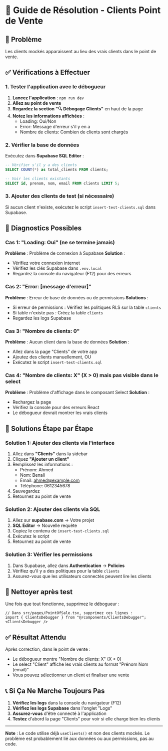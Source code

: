 # 🔧 Guide de Résolution - Clients Point de Vente

## 🎯 Problème
Les clients mockés apparaissent au lieu des vrais clients dans le point de vente.

## ✅ Vérifications à Effectuer

### 1. Tester l'application avec le débogueur

1. **Lancez l'application** : `npm run dev`
2. **Allez au point de vente** 
3. **Regardez la section "🔍 Débogage Clients"** en haut de la page
4. **Notez les informations affichées** :
   - Loading: Oui/Non
   - Error: Message d'erreur s'il y en a
   - Nombre de clients: Combien de clients sont chargés

### 2. Vérifier la base de données

Exécutez dans **Supabase SQL Editor** :

```sql
-- Vérifier s'il y a des clients
SELECT COUNT(*) as total_clients FROM clients;

-- Voir les clients existants
SELECT id, prenom, nom, email FROM clients LIMIT 5;
```

### 3. Ajouter des clients de test (si nécessaire)

Si aucun client n'existe, exécutez le script `insert-test-clients.sql` dans Supabase.

## 🚨 Diagnostics Possibles

### Cas 1: "Loading: Oui" (ne se termine jamais)
**Problème** : Problème de connexion à Supabase
**Solution** :
- Vérifiez votre connexion internet
- Vérifiez les clés Supabase dans `.env.local`
- Regardez la console du navigateur (F12) pour des erreurs

### Cas 2: "Error: [message d'erreur]"
**Problème** : Erreur de base de données ou de permissions
**Solutions** :
- Si erreur de permissions : Vérifiez les politiques RLS sur la table `clients`
- Si table n'existe pas : Créez la table `clients`
- Regardez les logs Supabase

### Cas 3: "Nombre de clients: 0"
**Problème** : Aucun client dans la base de données
**Solution** : 
- Allez dans la page "Clients" de votre app
- Ajoutez des clients manuellement, OU
- Exécutez le script `insert-test-clients.sql`

### Cas 4: "Nombre de clients: X" (X > 0) mais pas visible dans le select
**Problème** : Problème d'affichage dans le composant Select
**Solution** : 
- Rechargez la page
- Vérifiez la console pour des erreurs React
- Le débogueur devrait montrer les vrais clients

## 🔄 Solutions Étape par Étape

### Solution 1: Ajouter des clients via l'interface
1. Allez dans **"Clients"** dans la sidebar
2. Cliquez **"Ajouter un client"**
3. Remplissez les informations :
   - Prénom: Ahmed
   - Nom: Benali  
   - Email: ahmed@example.com
   - Téléphone: 0612345678
4. Sauvegardez
5. Retournez au point de vente

### Solution 2: Ajouter des clients via SQL
1. Allez sur **supabase.com** → Votre projet
2. **SQL Editor** → Nouvelle requête
3. Copiez le contenu de `insert-test-clients.sql`
4. Exécutez le script
5. Retournez au point de vente

### Solution 3: Vérifier les permissions
1. Dans Supabase, allez dans **Authentication** → **Policies**
2. Vérifiez qu'il y a des politiques pour la table `clients`
3. Assurez-vous que les utilisateurs connectés peuvent lire les clients

## 🧹 Nettoyer après test

Une fois que tout fonctionne, supprimez le débogueur :

```tsx
// Dans src/pages/PointOfSale.tsx, supprimez ces lignes :
import { ClientsDebugger } from "@/components/ClientsDebugger";
<ClientsDebugger />
```

## ✅ Résultat Attendu

Après correction, dans le point de vente :
- Le débogueur montre "Nombre de clients: X" (X > 0)
- Le select "Client" affiche les vrais clients au format "Prénom Nom (email)"
- Vous pouvez sélectionner un client et finaliser une vente

## 📞 Si Ça Ne Marche Toujours Pas

1. **Vérifiez les logs** dans la console du navigateur (F12)
2. **Vérifiez les logs Supabase** dans l'onglet "Logs"
3. **Assurez-vous** d'être connecté à l'application
4. **Testez** d'abord la page "Clients" pour voir si elle charge bien les clients

---

**Note** : Le code utilise déjà `useClients()` et non des clients mockés. Le problème est probablement lié aux données ou aux permissions, pas au code. 
